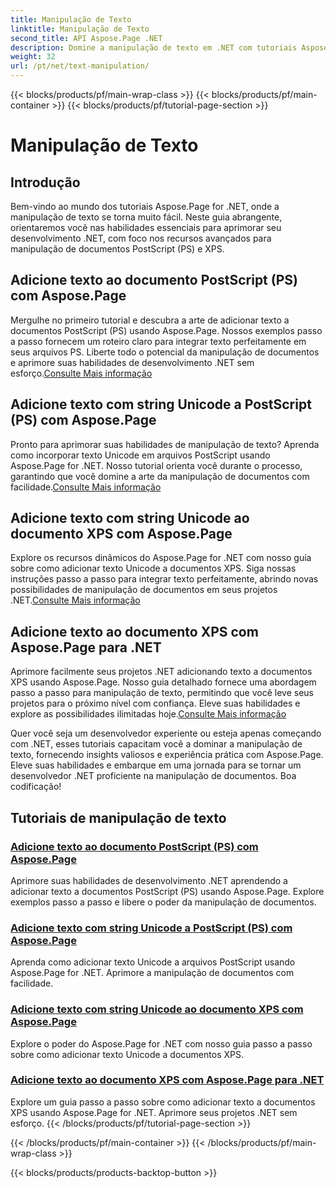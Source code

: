 ```yaml
---
title: Manipulação de Texto
linktitle: Manipulação de Texto
second_title: API Aspose.Page .NET
description: Domine a manipulação de texto em .NET com tutoriais Aspose.Page. Aprenda a adicionar texto Unicode a documentos PostScript e XPS. Eleve suas habilidades de manipulação de documentos.
weight: 32
url: /pt/net/text-manipulation/
---
```


{{< blocks/products/pf/main-wrap-class >}}
{{< blocks/products/pf/main-container >}}
{{< blocks/products/pf/tutorial-page-section >}}

# Manipulação de Texto



## Introdução

Bem-vindo ao mundo dos tutoriais Aspose.Page for .NET, onde a manipulação de texto se torna muito fácil. Neste guia abrangente, orientaremos você nas habilidades essenciais para aprimorar seu desenvolvimento .NET, com foco nos recursos avançados para manipulação de documentos PostScript (PS) e XPS.

## Adicione texto ao documento PostScript (PS) com Aspose.Page

 Mergulhe no primeiro tutorial e descubra a arte de adicionar texto a documentos PostScript (PS) usando Aspose.Page. Nossos exemplos passo a passo fornecem um roteiro claro para integrar texto perfeitamente em seus arquivos PS. Liberte todo o potencial da manipulação de documentos e aprimore suas habilidades de desenvolvimento .NET sem esforço.[Consulte Mais informação](./add-text-to-postscript-ps-document/)

## Adicione texto com string Unicode a PostScript (PS) com Aspose.Page

Pronto para aprimorar suas habilidades de manipulação de texto? Aprenda como incorporar texto Unicode em arquivos PostScript usando Aspose.Page for .NET. Nosso tutorial orienta você durante o processo, garantindo que você domine a arte da manipulação de documentos com facilidade.[Consulte Mais informação](./add-text-with-unicode-string-to-postscript-ps/)

## Adicione texto com string Unicode ao documento XPS com Aspose.Page

 Explore os recursos dinâmicos do Aspose.Page for .NET com nosso guia sobre como adicionar texto Unicode a documentos XPS. Siga nossas instruções passo a passo para integrar texto perfeitamente, abrindo novas possibilidades de manipulação de documentos em seus projetos .NET.[Consulte Mais informação](./add-text-with-unicode-string-to-xps-document/)

## Adicione texto ao documento XPS com Aspose.Page para .NET

 Aprimore facilmente seus projetos .NET adicionando texto a documentos XPS usando Aspose.Page. Nosso guia detalhado fornece uma abordagem passo a passo para manipulação de texto, permitindo que você leve seus projetos para o próximo nível com confiança. Eleve suas habilidades e explore as possibilidades ilimitadas hoje.[Consulte Mais informação](./add-text-to-xps-document/)

Quer você seja um desenvolvedor experiente ou esteja apenas começando com .NET, esses tutoriais capacitam você a dominar a manipulação de texto, fornecendo insights valiosos e experiência prática com Aspose.Page. Eleve suas habilidades e embarque em uma jornada para se tornar um desenvolvedor .NET proficiente na manipulação de documentos. Boa codificação!
## Tutoriais de manipulação de texto
### [Adicione texto ao documento PostScript (PS) com Aspose.Page](./add-text-to-postscript-ps-document/)
Aprimore suas habilidades de desenvolvimento .NET aprendendo a adicionar texto a documentos PostScript (PS) usando Aspose.Page. Explore exemplos passo a passo e libere o poder da manipulação de documentos.
### [Adicione texto com string Unicode a PostScript (PS) com Aspose.Page](./add-text-with-unicode-string-to-postscript-ps/)
Aprenda como adicionar texto Unicode a arquivos PostScript usando Aspose.Page for .NET. Aprimore a manipulação de documentos com facilidade.
### [Adicione texto com string Unicode ao documento XPS com Aspose.Page](./add-text-with-unicode-string-to-xps-document/)
Explore o poder do Aspose.Page for .NET com nosso guia passo a passo sobre como adicionar texto Unicode a documentos XPS.
### [Adicione texto ao documento XPS com Aspose.Page para .NET](./add-text-to-xps-document/)
Explore um guia passo a passo sobre como adicionar texto a documentos XPS usando Aspose.Page for .NET. Aprimore seus projetos .NET sem esforço.
{{< /blocks/products/pf/tutorial-page-section >}}

{{< /blocks/products/pf/main-container >}}
{{< /blocks/products/pf/main-wrap-class >}}

{{< blocks/products/products-backtop-button >}}
